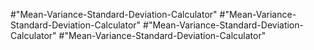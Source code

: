 #"Mean-Variance-Standard-Deviation-Calculator" 
#"Mean-Variance-Standard-Deviation-Calculator" 
#"Mean-Variance-Standard-Deviation-Calculator" 
#"Mean-Variance-Standard-Deviation-Calculator" 
